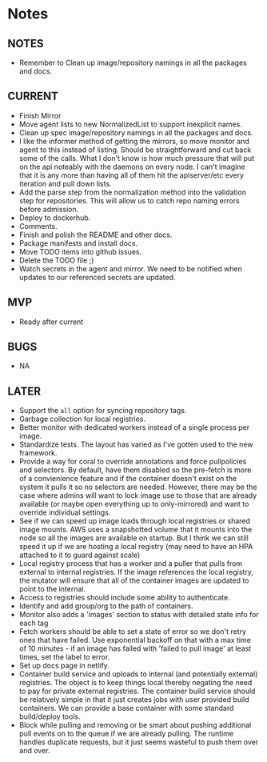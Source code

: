 # Notes

## NOTES
* Remember to Clean up image/repository namings in all the packages and docs.

## CURRENT
* Finish Mirror
* Move agent lists to new NormalizedList to support inexplicit names.
* Clean up spec image/repository namings in all the packages and docs.
* I like the informer method of getting the mirrors, so move monitor and agent to this instead of listing.  Should be straightforward and cut back some of the calls.  What I don't know is how much pressure that will put on the api noteably with the daemons on every node.  I can't imagine that it is any more than having all of them hit the apiserver/etc every iteration and pull down lists.
* Add the parse step from the normalization method into the validation step for repositories.  This will allow us to catch repo naming errors before admission.
* Deploy to dockerhub.
* Comments.
* Finish and polish the README and other docs.
* Package manifests and install docs.
* Move TODO items into github issues.
* Delete the TODO file ;)
* Watch secrets in the agent and mirror.  We need to be notified when updates to our referenced secrets are updated.

## MVP
* Ready after current

## BUGS
* NA

## LATER
* Support the `all` option for syncing repository tags.
* Garbage collection for local registries.
* Better monitor with dedicated workers instead of a single process per image.
* Standardize tests.  The layout has varied as I've gotten used to the new framework.
* Provide a way for coral to override annotations and force pullpolicies and selectors.  By default, have them disabled so the pre-fetch is more of a convienience feature and if the container doesn't exist on the system it pulls it so no selectors are needed.  However, there may be the case where admins will want to lock image use to those that are already available (or maybe open everything up to only-mirrored) and want to override individual settings.
* See if we can speed up image loads through local registries or shared image mounts. AWS uses a snapshotted volume that it mounts into the node so all the images are available on startup.  But I think we can still speed it up if we are hosting a local registry (may need to have an HPA attached to it to guard against scale)
* Local registry process that has a worker and a puller that pulls from external to internal registries. If the image references the local registry, the mutator will ensure that all of the container images are updated to point to the internal.
* Access to registries should include some ability to authenticate.
* Identify and add group/org to the path of containers.
* Monitor also adds a 'images' section to status with detailed state info for each tag
* Fetch workers should be able to set a state of error so we don't retry ones that have failed.  Use exponential backoff on that with a max time of 10 minutes - if an image has failed with 'failed to pull image' at least <configurable> times, set the label to error.
* Set up docs page in netlify.
* Container build service and uploads to internal (and potentially external) registries.  The object is to keep things local thereby negating the need to pay for private external registries.  The container build service should be relatively simple in that it just creates jobs with user provided build containers.  We can provide a base container with some standard build/deploy tools.
* Block while pulling and removing or be smart about pushing additional pull events on to the queue if we are already pulling.  The runtime handles duplicate requests, but it just seems wasteful to push them over and over.
